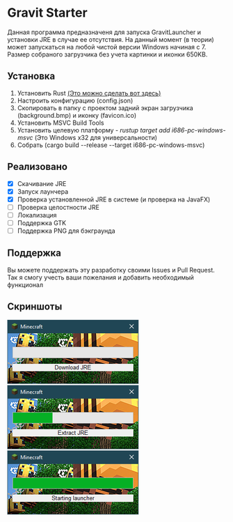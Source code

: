 # Gravit Starter

Данная программа предназначеня для запуска GravitLauncher и установки JRE в случае ее отсутствия.
На данный момент (в теории) может запускаться на любой чистой версии Windows начиная с 7. 
Размер собраного загрузчика без учета картинки и иконки 650KB.

## Установка

1. Установить Rust [(Это можно сделать вот здесь)](https://www.rust-lang.org/tools/install)
2. Настроить конфигурацию (config.json)
3. Скопировать в папку с проектом задний экран загрузчика (background.bmp) и иконку (favicon.ico)
4. Установить MSVC Build Tools
5. Установить целевую платформу -  _rustup target add i686-pc-windows-msvc_ (Это Windows x32 для универсальности)
6. Собрать (cargo build --release --target i686-pc-windows-msvc)

## Реализовано  

- [x] Скачивание JRE
- [x] Запуск лаунчера
- [x] Проверка установленной JRE в системе (и проверка на JavaFX)
- [ ] Проверка целостности JRE
- [ ] Локализация
- [ ] Поддержка GTK
- [ ] Поддержка PNG для бэкграунда

## Поддержка

Вы можете поддержать эту разработку своими Issues и Pull Request. 
Так я смогу учесть ваши пожелания и добавить необходимый функционал 

## Скриншоты

![Скачивание JRE](./images/1.png)
![Распаковка JRE](./images/2.png)
![Старт лаунчера](./images/3.png)
